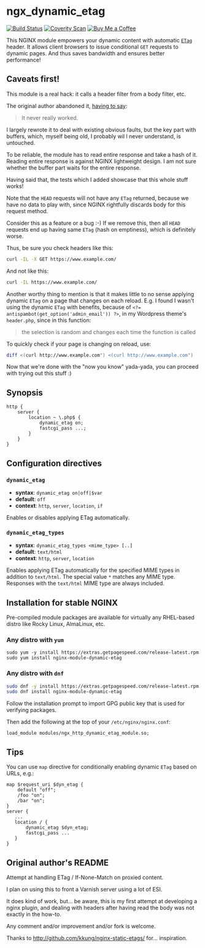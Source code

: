 # ngx_dynamic_etag

[![Build Status](https://travis-ci.org/dvershinin/ngx_dynamic_etag.svg?branch=master)](https://travis-ci.org/dvershinin/ngx_dynamic_etag)
[![Coverity Scan](https://img.shields.io/coverity/scan/dvershinin-ngx_dynamic_etag)](https://scan.coverity.com/projects/dvershinin-ngx_dynamic_etag)
[![Buy Me a Coffee](https://img.shields.io/badge/dynamic/json?color=blue&label=Buy%20me%20a%20Coffee&prefix=%23&query=next_time_total&url=https%3A%2F%2Fwww.getpagespeed.com%2Fbuymeacoffee.json&logo=buymeacoffee)](https://www.buymeacoffee.com/dvershinin)

This NGINX module empowers your dynamic content with automatic [`ETag`](https://developer.mozilla.org/en-US/docs/Web/HTTP/Headers/ETag)
header. It allows client browsers to issue conditional `GET` requests to 
dynamic pages. And thus saves bandwidth and ensures better performance! 

## Caveats first!

This module is a real hack: it calls a header filter from a body filter, etc. 

The original author abandoned it, [having to say](https://github.com/kali/nginx-dynamic-etags/issues/2):
 
 > It never really worked.

I largely rewrote it to deal with existing obvious faults, but the key part with buffers, 
which, myself being old, I probably wil l never understand, is untouched.

To be reliable, the module has to read entire response and take a hash of it. 
Reading entire response is against NGINX lightweight design.
I am not sure whether the buffer part waits for the entire response.

Having said that, the tests which I added showcase that this whole stuff works!

Note that the `HEAD` requests will not have any `ETag` returned, because we have no data to play with, 
since NGINX rightfully discards body for this request method.

Consider this as a feature or a bug :-) If we remove this, then all `HEAD` requests end up having same `ETag` (hash on emptiness),
which is definitely worse.

Thus, be sure you check headers like this:

```bash
curl -IL -X GET https://www.example.com/
```
    
 And not like this:

 ```bash
curl -IL https://www.example.com/
```
     
Another worthy thing to mention is that it makes little to no sense applying dynamic `ETag` on a page that changes on 
each reload. E.g. I found I wasn't using the dynamic `ETag` with benefits, because of `<?= antispambot(get_option('admin_email')) ?>`,
in my Wordpress theme's `header.php`, since in this function:

> the selection is random and changes each time the function is called 

To quickly check if your page is changing on reload, use:

```bash
diff <(curl http://www.example.com") <(curl http://www.example.com")
```

Now that we're done with the "now you know" yada-yada, you can proceed with trying out this stuff :)    


## Synopsis

```nginx
http {
    server {
        location ~ \.php$ {
            dynamic_etag on;
            fastcgi_pass ...;
        }
    }
}
```

## Configuration directives

### `dynamic_etag`

- **syntax**: `dynamic_etag on|off|$var`
- **default**: `off`
- **context**: `http`, `server`, `location`, `if`

Enables or disables applying ETag automatically.

### `dynamic_etag_types`

- **syntax**: `dynamic_etag_types <mime_type> [..]`
- **default**: `text/html`
- **context**: `http`, `server`, `location`

Enables applying ETag automatically for the specified MIME types
in addition to `text/html`. The special value `*` matches any MIME type.
Responses with the `text/html` MIME type are always included.

## Installation for stable NGINX

Pre-compiled module packages are available for virtually any RHEL-based distro like Rocky Linux, AlmaLinux, etc.

### Any distro with `yum`

```
sudo yum -y install https://extras.getpagespeed.com/release-latest.rpm
sudo yum install nginx-module-dynamic-etag
```

### Any distro with `dnf`

```bash
sudo dnf -y install https://extras.getpagespeed.com/release-latest.rpm
sudo dnf install nginx-module-dynamic-etag
```

Follow the installation prompt to import GPG public key that is used for verifying packages.

Then add the following at the top of your `/etc/nginx/nginx.conf`:

```nginx
load_module modules/ngx_http_dynamic_etag_module.so;
```

## Tips

You can use `map` directive for conditionally enabling dynamic `ETag` based on URLs, e.g.:

```nginx
map $request_uri $dyn_etag {
    default "off";
    /foo "on";
    /bar "on";
}
server { 
   ...
   location / {
       dynamic_etag $dyn_etag;
       fastcgi_pass ...
   }
}       
```        

## Original author's README

Attempt at handling ETag / If-None-Match on proxied content.

I plan on using this to front a Varnish server using a lot of ESI.

It does kind of work, but... be aware, this is my first attempt at developing
a nginx plugin, and dealing with headers after having read the body was not
exactly in the how-to.

Any comment and/or improvement and/or fork is welcome.

Thanks to http://github.com/kkung/nginx-static-etags/ for... inspiration.
